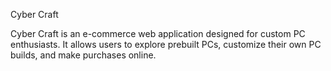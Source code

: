 Cyber Craft

Cyber Craft is an e-commerce web application designed for custom PC enthusiasts. It allows users to explore prebuilt PCs, customize their own PC builds, and make purchases online.
